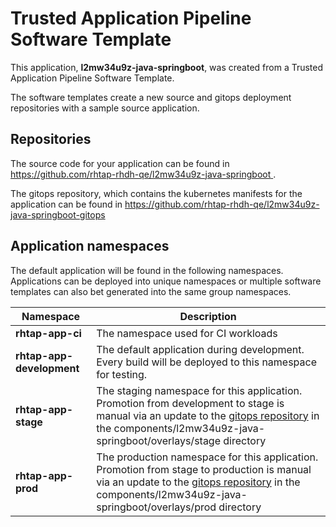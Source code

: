 # Trusted Application Pipeline Software Template

This application, **l2mw34u9z-java-springboot**, was created from a Trusted Application Pipeline Software Template.

The software templates create a new source and gitops deployment repositories with a sample source application. 

## Repositories

The source code for your application can be found in [https://github.com/rhtap-rhdh-qe/l2mw34u9z-java-springboot ](https://github.com/rhtap-rhdh-qe/l2mw34u9z-java-springboot ).
 
The gitops repository, which contains the kubernetes manifests for the application can be found in 
[https://github.com/rhtap-rhdh-qe/l2mw34u9z-java-springboot-gitops ](https://github.com/rhtap-rhdh-qe/l2mw34u9z-java-springboot-gitops ) 

## Application namespaces 

The default application will be found in the following namespaces. Applications can be deployed into unique namespaces or multiple software templates can also bet generated into the same group namespaces.  

|  Namespace   |  Description   |  
| -------- | -------- |
| **rhtap-app-ci** | The namespace used for CI workloads |
| **rhtap-app-development** | The default application during development. Every build will be deployed to this namespace for testing. |
| **rhtap-app-stage** | The staging namespace for this application. Promotion from development to stage is manual via an update to the [gitops repository](https://github.com/rhtap-rhdh-qe/l2mw34u9z-java-springboot-gitops ) in the components/l2mw34u9z-java-springboot/overlays/stage directory |
| **rhtap-app-prod** | The production namespace for this application. Promotion from stage to production is manual via an update to the [gitops repository](https://github.com/rhtap-rhdh-qe/l2mw34u9z-java-springboot-gitops ) in the components/l2mw34u9z-java-springboot/overlays/prod directory |